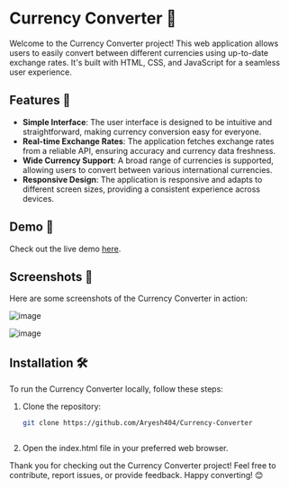 # Currency Converter 💱

Welcome to the Currency Converter project! This web application allows users to easily convert between different currencies using up-to-date exchange rates. It's built with HTML, CSS, and JavaScript for a seamless user experience.

## Features 🚀

- **Simple Interface**: The user interface is designed to be intuitive and straightforward, making currency conversion easy for everyone.
- **Real-time Exchange Rates**: The application fetches exchange rates from a reliable API, ensuring accuracy and currency data freshness.
- **Wide Currency Support**: A broad range of currencies is supported, allowing users to convert between various international currencies.
- **Responsive Design**: The application is responsive and adapts to different screen sizes, providing a consistent experience across devices.

## Demo 🎥

Check out the live demo [here](https://convertmycoins.netlify.app/).

## Screenshots 📸

Here are some screenshots of the Currency Converter in action:

![image](https://github.com/Aryesh404/Currency-Converter/assets/142689032/825145d8-4a58-422f-ab96-cafe04f46c7a)

![image](https://github.com/Aryesh404/Currency-Converter/assets/142689032/c7bd209e-b3d7-4cd5-b362-45fef8be7109)

## Installation 🛠️

To run the Currency Converter locally, follow these steps:

1. Clone the repository:

  
    ```bash 
    git clone https://github.com/Aryesh404/Currency-Converter



2. Open the index.html file in your preferred web browser.


Thank you for checking out the Currency Converter project! Feel free to contribute, report issues, or provide feedback. Happy converting! 😊
